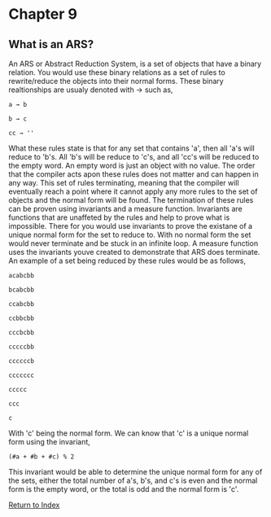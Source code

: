 # Chapter 9
## What is an ARS?
An ARS or Abstract Reduction System, is a set of objects that have a binary relation. You would use these binary relations as a set of rules to rewrite/reduce the objects into their normal forms. These binary realtionships are usualy denoted with → such as,

`a → b`

`b → c`

`cc → ''`

What these rules state is that for any set that contains 'a', then all 'a's will reduce to 'b's. All 'b's will be reduce to 'c's, and all 'cc's will be reduced to the empty word. An empty word is just an object with no value. The order that the compiler acts apon these rules does not matter and can happen in any way. This set of rules terminating, meaning that the compiler will eventually reach a point where it cannot apply any more rules to the set of objects and the normal form will be found. The termination of these rules can be proven using invariants and a measure function. Invariants are functions that are unaffeted by the rules and help to prove what is impossible. There for you would use invariants to prove the existane of a unique normal form for the set to reduce to. With no normal form the set would never terminate and be stuck in an infinite loop. A measure function uses the invariants youve created to demonstrate that ARS does terminate. An example of a set being reduced by these rules would be as follows,

`acabcbb`

`bcabcbb`

`ccabcbb`

`ccbbcbb`

`cccbcbb`

`cccccbb`

`ccccccb`

`ccccccc`

`ccccc`

`ccc`

`c`

With 'c' being the normal form. We can know that 'c' is a unique normal form using the invariant,

`(#a + #b + #c) % 2`

This invariant would be able to determine the unique normal form for any of the sets, either the total number of a's, b's, and c's is even and the normal form is the empty word, or the total is odd and the normal form is 'c'. 

[Return to Index](https://github.com/etkenned/CPSC354_Blog/blob/main/README.md)
